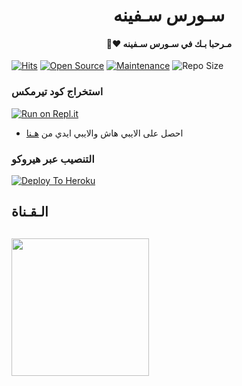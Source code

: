 <h1 align="center"><b>سـورس سـفينه  </b></h1>
<h4 align="center">🧸♥ مـرحبا بـك في سـورس سـفينه</h4>

[![Hits](https://hits.seeyoufarm.com/api/count/incr/badge.svg?url=https%3A%2F%2Fgithub.com%2FJepThon-AR%2FJM-THON&count_bg=%2379C83D&title_bg=%23555555&icon=&icon_color=%23E7E7E7&title=hits&edge_flat=false)](https://github.com/JepThon-AR/JM-THON)
[![Open Source](https://badges.frapsoft.com/os/v2/open-source.png?v=103)](https://github.com/ellerbrock/open-source-badges/)
[![Maintenance](https://img.shields.io/badge/Maintained%3F-yes-green?&style=flat-square)](commit-activity) 
![Repo Size](ht?&style=flat-square&logo=github)


### استخراج كود تيرمكس  ##
[![Run on Repl.it](https://replit.com/@safeina/stringsession#main.py)](https://replit.com/@Safeina/stringsession)
- احصل على الايبي هاش والايبي ايدي من  [هـنا](https://my.telegram.org/)    

### التنصيب عبر هيروكو ##
[![Deploy To Heroku](https://www.herokucdn.com/deploy/button.svg)](https://heroku.com/deploy?template=https://https://github.com/safeinabot/safeina)

## الـقـناة ##
   <a href="https://t.me/safeina1"><img src="https://img.shields.io/badge/Source%20Dev%3F-here-inactive?&style=plastic?&logo=telegram" width=220px></a></p>
 - 
